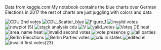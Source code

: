 Data from kaggle.com
My notebook contains the blue charts over German Elections in 2017
the rest of charts are just juggling with colors and data



![CDU 2nd votes](https://user-images.githubusercontent.com/47668423/96881109-39051000-147e-11eb-9c4d-89950511c5e5.png)
![CDU_Scatter_blue](https://user-images.githubusercontent.com/47668423/96881119-3aced380-147e-11eb-820c-168b93b18588.png)
![Figure_1](https://user-images.githubusercontent.com/47668423/96881123-3c000080-147e-11eb-865f-bbf14cc6dc32.png)
![invalid votes](https://user-images.githubusercontent.com/47668423/96881132-3d312d80-147e-11eb-84e5-3f3820717815.png)
![newplot (5)](https://user-images.githubusercontent.com/47668423/96881138-3e625a80-147e-11eb-9ae0-3fd2abdcc098.png)
![stack analysis cdu](https://user-images.githubusercontent.com/47668423/96881140-3f938780-147e-11eb-8bdb-6ade914e8b52.png)
![V](https://user-images.githubusercontent.com/47668423/96881147-402c1e00-147e-11eb-9eaa-2cfe58697645.png)
![valid_votes](https://user-images.githubusercontent.com/47668423/96881151-415d4b00-147e-11eb-89f0-da5fece29181.png)
![Votes DE heat](https://user-images.githubusercontent.com/47668423/96881154-41f5e180-147e-11eb-9827-6bff907f15cb.png)
![area_name heat](https://user-images.githubusercontent.com/47668423/96881157-428e7800-147e-11eb-94b7-ad993b0c3647.png)
![invalid second votes](https://user-images.githubusercontent.com/47668423/96882173-55ee1300-147f-11eb-9ddc-9ed92a50af22.png)
![vote presence g](https://user-images.githubusercontent.com/47668423/96882179-57b7d680-147f-11eb-81a7-65eb3cbfd80e.png)
![all parties](https://user-images.githubusercontent.com/47668423/96882181-57b7d680-147f-11eb-8260-6804af2f2059.png)
![Berlin Elecctions](https://user-images.githubusercontent.com/47668423/96882183-58506d00-147f-11eb-8b30-d1f903db1bb5.png)
![Berlin Parties votes](https://user-images.githubusercontent.com/47668423/96882185-58e90380-147f-11eb-9c2c-44d30267c961.png)
![cdu in states](https://user-images.githubusercontent.com/47668423/96882190-5a1a3080-147f-11eb-905b-e90fb51a1c6e.png)
![edited el](https://user-images.githubusercontent.com/47668423/96882195-5b4b5d80-147f-11eb-808d-22ca334f8834.png)
![invalid first votes(23)](https://user-images.githubusercontent.com/47668423/96882198-5c7c8a80-147f-11eb-9e67-d6959664bf2f.png)

